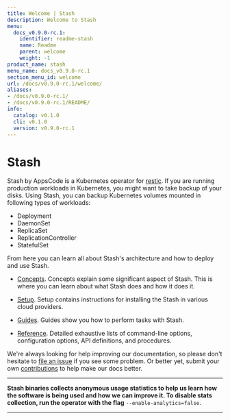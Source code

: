 ```yaml
---
title: Welcome | Stash
description: Welcome to Stash
menu:
  docs_v0.9.0-rc.1:
    identifier: readme-stash
    name: Readme
    parent: welcome
    weight: -1
product_name: stash
menu_name: docs_v0.9.0-rc.1
section_menu_id: welcome
url: /docs/v0.9.0-rc.1/welcome/
aliases:
- /docs/v0.9.0-rc.1/
- /docs/v0.9.0-rc.1/README/
info:
  catalog: v0.1.0
  cli: v0.1.0
  version: v0.9.0-rc.1
---
```


# Stash
 Stash by AppsCode is a Kubernetes operator for [restic](https://restic.net). If you are running production workloads in Kubernetes, you might want to take backup of your disks. Using Stash, you can backup Kubernetes volumes mounted in following types of workloads:

- Deployment
- DaemonSet
- ReplicaSet
- ReplicationController
- StatefulSet

From here you can learn all about Stash's architecture and how to deploy and use Stash.

- [Concepts](/docs/v0.9.0-rc.1/concepts/). Concepts explain some significant aspect of Stash. This is where you can learn about what Stash does and how it does it.

- [Setup](/docs/v0.9.0-rc.1/setup/). Setup contains instructions for installing
  the Stash in various cloud providers.

- [Guides](/docs/v0.9.0-rc.1/guides/latest/). Guides show you how to perform tasks with Stash.

- [Reference](/docs/v0.9.0-rc.1/reference/). Detailed exhaustive lists of
command-line options, configuration options, API definitions, and procedures.

We're always looking for help improving our documentation, so please don't hesitate to [file an issue](https://github.com/stashed/stash/issues/new) if you see some problem. Or better yet, submit your own [contributions](/docs/v0.9.0-rc.1/CONTRIBUTING) to help
make our docs better.

---

**Stash binaries collects anonymous usage statistics to help us learn how the software is being used and how we can improve it. To disable stats collection, run the operator with the flag** `--enable-analytics=false`.

---
